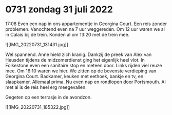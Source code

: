 # 0731 zondag 31 juli 2022
17:08 Even een nap in ons appartementje in Georgina Court. Een reis zonder problemen. Vanochtend even na 7 uur weggereden. Om 12 uur waren we al in Calais bij de trein. Konden al om 13:20 met de trein mee. 

![[IMG_20220731_131431.jpg]]

Wel spannend. Anne hield zich kranig. Dankzij de preek van Alex van Heusden tijdens de midzomerdienst ging het eigenlijk heel vlot. In Folkestone even een sanitaire stop en meteen door. Links rijden viel reuze mee. Om 16:10 waren we hier. We zitten op de bovenste verdieping van Georgina Court. Badkamer, keuken met eethoek, bankje en tv, en slaapkamer. Allemaal prima. Nu even nap en rondlopen door Portsmouth. Al met al is de reis heel erg meegevallen.

Gegeten op een terrasje in de avondzon. 

![[IMG_20220731_185322.jpg]]